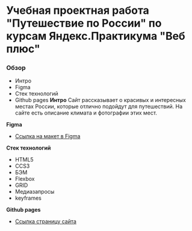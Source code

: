 # Учебная проектная работа "Путешествие по России" по курсам Яндекс.Практикума "Веб плюс"

### Обзор
* Интро
* Figma
* Стек технологий
* Github pages
**Интро**
Сайт рассказывает о красивых и интересных местах России, которые отлично подойдут для путешествий. На сайте есть описание климата и фотографии этих мест.


**Figma**

* [Ссылка на макет в Figma](https://www.figma.com/file/5S2WSbEFL6awjVWJ0NWL8Q/Sprint-3_-Russia-_-desktop-mobile?node-id=28503%3A0)

**Стек технологий**
* HTML5
* CCS3
* БЭМ 
* Flexbox
* GRID
* Медиазапросы
* keyframes

**Github pages**

* [Ссылка страницу сайта](https://danila4191.github.io/Russian-travel/)
